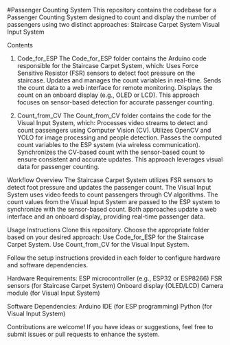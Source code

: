 #Passenger Counting System
This repository contains the codebase for a Passenger Counting System designed to count and display the number of passengers using two distinct approaches:
Staircase Carpet System
Visual Input System

Contents
1. Code_for_ESP
The Code_for_ESP folder contains the Arduino code responsible for the Staircase Carpet System, which:
Uses Force Sensitive Resistor (FSR) sensors to detect foot pressure on the staircase.
Updates and manages the count variables in real-time.
Sends the count data to a web interface for remote monitoring.
Displays the count on an onboard display (e.g., OLED or LCD).
This approach focuses on sensor-based detection for accurate passenger counting.

2. Count_from_CV
The Count_from_CV folder contains the code for the Visual Input System, which:
Processes video streams to detect and count passengers using Computer Vision (CV).
Utilizes OpenCV and YOLO for image processing and people detection.
Passes the computed count variables to the ESP system (via wireless communication).
Synchronizes the CV-based count with the sensor-based count to ensure consistent and accurate updates.
This approach leverages visual data for passenger counting.

Workflow Overview
The Staircase Carpet System utilizes FSR sensors to detect foot pressure and updates the passenger count.
The Visual Input System uses video feeds to count passengers through CV algorithms.
The count values from the Visual Input System are passed to the ESP system to synchronize with the sensor-based count.
Both approaches update a web interface and an onboard display, providing real-time passenger data.

Usage Instructions
Clone this repository.
Choose the appropriate folder based on your desired approach:
Use Code_for_ESP for the Staircase Carpet System.
Use Count_from_CV for the Visual Input System.

Follow the setup instructions provided in each folder to configure hardware and software dependencies.

Hardware Requirements:
ESP microcontroller (e.g., ESP32 or ESP8266)
FSR sensors (for Staircase Carpet System)
Onboard display (OLED/LCD)
Camera module (for Visual Input System)

Software Dependencies:
Arduino IDE (for ESP programming)
Python (for Visual Input System)

Contributions are welcome! If you have ideas or suggestions, feel free to submit issues or pull requests to enhance the system.
